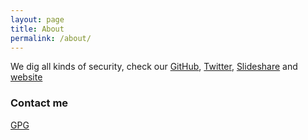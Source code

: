 ```yaml
---
layout: page
title: About
permalink: /about/
---
```


We dig all kinds of security, check our [GitHub](https://github.com/LogicalTrust), [Twitter](https://twitter.com/logicaltrust), [Slideshare](https://www.slideshare.net/logicaltrust) and [website](https://logicaltrust.net/en/)

### Contact me

[GPG](https://logicaltrust.net/logicaltrust.gpg)